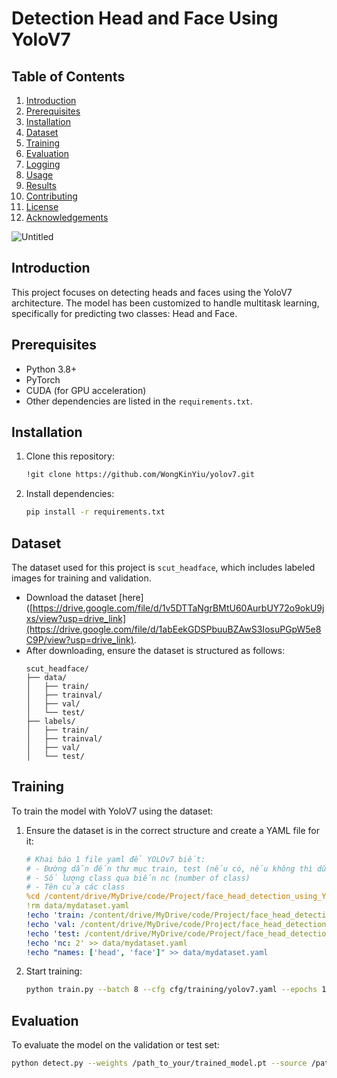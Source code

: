 # Detection Head and Face Using YoloV7

## Table of Contents
1. [Introduction](#introduction)
2. [Prerequisites](#prerequisites)
3. [Installation](#installation)
4. [Dataset](#dataset)
5. [Training](#training)
6. [Evaluation](#evaluation)
7. [Logging](#logging)
8. [Usage](#usage)
9. [Results](#results)
10. [Contributing](#contributing)
11. [License](#license)
12. [Acknowledgements](#acknowledgements)
    
![Untitled](https://github.com/user-attachments/assets/92dc5b44-02bd-4096-89ac-59df75271bfa)


## Introduction
This project focuses on detecting heads and faces using the YoloV7 architecture. The model has been customized to handle multitask learning, specifically for predicting two classes: Head and Face.


## Prerequisites
- Python 3.8+
- PyTorch
- CUDA (for GPU acceleration)
- Other dependencies are listed in the `requirements.txt`.

## Installation
1. Clone this repository:
    ```bash
    !git clone https://github.com/WongKinYiu/yolov7.git
    ```

2. Install dependencies:
    ```bash
    pip install -r requirements.txt
    ```

## Dataset
The dataset used for this project is `scut_headface`, which includes labeled images for training and validation. 

- Download the dataset [here]([https://drive.google.com/file/d/1v5DTTaNgrBMtU60AurbUY72o9okU9jxs/view?usp=drive_link](https://drive.google.com/file/d/1abEekGDSPbuuBZAwS3IosuPGpW5e8C9P/view?usp=drive_link).
- After downloading, ensure the dataset is structured as follows:
    ```
    scut_headface/
    ├── data/
    │   ├── train/
    │   ├── trainval/
    │   ├── val/
    │   └── test/
    ├── labels/
    │   ├── train/
    │   ├── trainval/
    │   ├── val/
    │   └── test/
    ```

## Training
To train the model with YoloV7 using the dataset:

1. Ensure the dataset is in the correct structure and create a YAML file for it:
    ```yaml
    # Khai báo 1 file yaml để YOLOv7 biết:
    # - Đường dẫn đến thư mục train, test (nếu có, nếu không thì dùng luôn đường dẫn đến train)
    # - Số lượng class qua biến nc (number of class)
    # - Tên của các class
    %cd /content/drive/MyDrive/code/Project/face_head_detection_using_Yolo_v7/yolov7
    !rm data/mydataset.yaml 
    !echo 'train: /content/drive/MyDrive/code/Project/face_head_detection_using_Yolo_v7/scut_headface/images/train' >> data/mydataset.yaml
    !echo 'val: /content/drive/MyDrive/code/Project/face_head_detection_using_Yolo_v7/scut_headface/images/val' >> data/mydataset.yaml
    !echo 'test: /content/drive/MyDrive/code/Project/face_head_detection_using_Yolo_v7/scut_headface/images/test' >> data/mydataset.yaml  # Dòng này dành cho thư mục test
    !echo 'nc: 2' >> data/mydataset.yaml
    !echo "names: ['head', 'face']" >> data/mydataset.yaml
    ```

2. Start training:
    ```bash
    python train.py --batch 8 --cfg cfg/training/yolov7.yaml --epochs 100 --data data/mydataset.yaml --weights 'pretrain/yolov7.pt'
    ```

## Evaluation
To evaluate the model on the validation or test set:

```bash
python detect.py --weights /path_to_your/trained_model.pt --source /path_to_your/scut_headface/data/test

